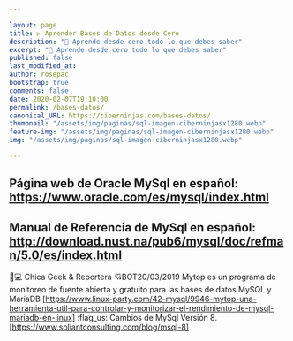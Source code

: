 ```yaml
---

layout: page
title: ▷ Aprender Bases de Datos desde Cero
description: "📁 Aprende desde cero todo lo que debes saber"
excerpt: "📁 Aprende desde cero todo lo que debes saber"
published: false
last_modified_at: 
author: rosepac
bootstrap: true
comments: false
date: 2020-02-07T19:10:00
permalink: /bases-datos/
canonical_URL: https://ciberninjas.com/bases-datos/
thumbnail: "/assets/img/paginas/sql-imagen-ciberninjasx1280.webp"
feature-img: "/assets/img/paginas/sql-imagen-ciberninjasx1280.webp"
img: "/assets/img/paginas/sql-imagen-ciberninjasx1280.webp"

---
```


Página web de Oracle MySql en español:
https://www.oracle.com/es/mysql/index.html
-----
Manual de Referencia de MySql en español:
http://download.nust.na/pub6/mysql/doc/refman/5.0/es/index.html
-----
👩💻 Chica Geek & Reportera 💘BOT20/03/2019
Mytop es un programa de monitoreo de fuente abierta y gratuito para las bases de datos MySQL y MariaDB [https://www.linux-party.com/42-mysql/9946-mytop-una-herramienta-util-para-controlar-y-monitorizar-el-rendimiento-de-mysql-mariadb-en-linux]
:flag_us: Cambios de MySql Versión 8. [https://www.soliantconsulting.com/blog/msql-8]